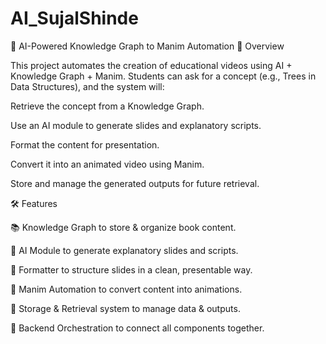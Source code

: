 # AI_SujalShinde
📘 AI-Powered Knowledge Graph to Manim Automation
🚀 Overview

This project automates the creation of educational videos using AI + Knowledge Graph + Manim.
Students can ask for a concept (e.g., Trees in Data Structures), and the system will:

Retrieve the concept from a Knowledge Graph.

Use an AI module to generate slides and explanatory scripts.

Format the content for presentation.

Convert it into an animated video using Manim.

Store and manage the generated outputs for future retrieval.

🛠 Features

📚 Knowledge Graph to store & organize book content.

🤖 AI Module to generate explanatory slides and scripts.

📝 Formatter to structure slides in a clean, presentable way.

🎥 Manim Automation to convert content into animations.

💾 Storage & Retrieval system to manage data & outputs.

🔗 Backend Orchestration to connect all components together.
